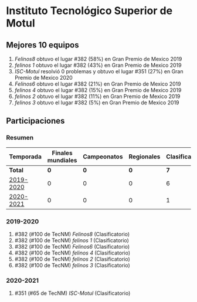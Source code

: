 ---
---

# Instituto Tecnológico Superior de Motul

## Mejores 10 equipos

1. _Felinos8_ obtuvo el lugar #382 (58%) en Gran Premio de Mexico 2019
1. _felinos 1_ obtuvo el lugar #382 (43%) en Gran Premio de Mexico 2019
1. _ISC-Motul_ resolvió 0 problemas y obtuvo el lugar #351 (27%) en Gran Premio de Mexico 2020
1. _Felinos6_ obtuvo el lugar #382 (21%) en Gran Premio de Mexico 2019
1. _felinos 4_ obtuvo el lugar #382 (15%) en Gran Premio de Mexico 2019
1. _felinos 2_ obtuvo el lugar #382 (11%) en Gran Premio de Mexico 2019
1. _felinos 3_ obtuvo el lugar #382 (5%) en Gran Premio de Mexico 2019

## Participaciones

### Resumen

| Temporada | Finales mundiales | Campeonatos | Regionales | Clasificatorios | Equipos |
| --- | --- | --- | --- | --- | --- |
| **Total** | **0** | **0** | **0** | **7** | **7** |
| [2019-2020](#2019-2020) | 0 | 0 | 0 | 6 | 6 |
| [2020-2021](#2020-2021) | 0 | 0 | 0 | 1 | 1 |

### 2019-2020

1. #382 (#100 de TecNM) _Felinos8_ (Clasificatorio)
1. #382 (#100 de TecNM) _felinos 1_ (Clasificatorio)
1. #382 (#100 de TecNM) _Felinos6_ (Clasificatorio)
1. #382 (#100 de TecNM) _felinos 4_ (Clasificatorio)
1. #382 (#100 de TecNM) _felinos 2_ (Clasificatorio)
1. #382 (#100 de TecNM) _felinos 3_ (Clasificatorio)

### 2020-2021

1. #351 (#65 de TecNM) _ISC-Motul_ (Clasificatorio)



